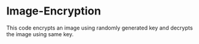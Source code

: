 # Image-Encryption
This code encrypts an image using randomly generated key and decrypts the image using same key.
